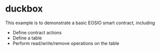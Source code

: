# duckbox

This example is to demonstrate a basic EOSIO smart contract, including

- Define contract actions
- Define a table
- Perform read/write/remove operations on the table

